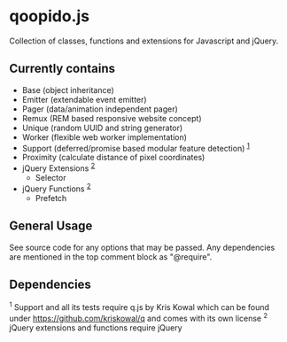 qoopido.js
==========

Collection of classes, functions and extensions for Javascript and jQuery.

Currently contains
---------------------------
- Base (object inheritance)
- Emitter (extendable event emitter)
- Pager (data/animation independent pager)
- Remux (REM based responsive website concept)
- Unique (random UUID and string generator)
- Worker (flexible web worker implementation)
- Support (deferred/promise based modular feature detection) <sup>[1](#dependencies)</sup>
- Proximity (calculate distance of pixel coordinates)
- jQuery Extensions <sup>[2](#dependencies)</sup>
	- Selector
- jQuery Functions <sup>[2](#dependencies)</sup>
	- Prefetch


General Usage
---------------------------
See source code for any options that may be passed. Any dependencies are mentioned in the top comment block as "@require".


Dependencies
---------------------------
<sup>1</sup> Support and all its tests require q.js by Kris Kowal which can be found under https://github.com/kriskowal/q and comes with its own license
<sup>2</sup> jQuery extensions and functions require jQuery
